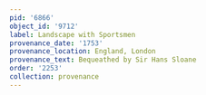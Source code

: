 ```yaml
---
pid: '6866'
object_id: '9712'
label: Landscape with Sportsmen
provenance_date: '1753'
provenance_location: England, London
provenance_text: Bequeathed by Sir Hans Sloane
order: '2253'
collection: provenance
---
```

